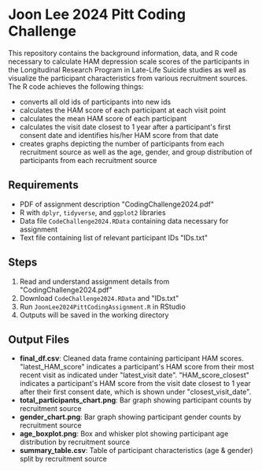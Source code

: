 # Joon Lee 2024 Pitt Coding Challenge
This repository contains the background information, data, and R code necessary to calculate HAM depression scale scores of the participants in the Longitudinal Research Program in Late-Life Suicide studies as well as visualize the participant characteristics from various recruitment sources. The R code achieves the following things:
- converts all old ids of participants into new ids
- calculates the HAM score of each participant at each visit point
- calculates the mean HAM score of each participant
- calculates the visit date closest to 1 year after a participant's first consent date and identifies his/her HAM score from that date
- creates graphs depicting the number of participants from each recruitment source as well as the age, gender, and group distribution of participants from each recruitment source

## Requirements
- PDF of assignment description "CodingChallenge2024.pdf"
- R with `dplyr`, `tidyverse`, and `ggplot2` libraries
- Data file `CodeChallenge2024.RData` containing data necessary for assignment
- Text file containing list of relevant participant IDs "IDs.txt"

## Steps
1. Read and understand assignment details from "CodingChallenge2024.pdf"
2. Download `CodeChallenge2024.RData` and "IDs.txt"
3. Run `JoonLee2024PittCodingAssignment.R` in RStudio
4. Outputs will be saved in the working directory

## Output Files
- **final_df.csv**: Cleaned data frame containing participant HAM scores. "latest_HAM_score" indicates a participant's HAM score from their most recent visit as indicated under "latest_visit date". "HAM_score_closest" indicates a participant's HAM score from the visit date closest to 1 year after their first consent date, which is shown under "closest_visit_date".
- **total_participants_chart.png**: Bar graph showing participant counts by recruitment source
- **gender_chart.png**: Bar graph showing participant gender counts by recruitment source
- **age_boxplot.png**: Box and whisker plot showing participant age distribution by recruitment source
- **summary_table.csv**: Table of participant characteristics (age & gender) split by recruitment source 
